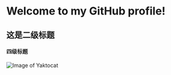 # Welcome to my GitHub profile!
## 这是二级标题
#### 四级标题
![Image of Yaktocat](https://octodex.github.com/images/yaktocat.png)
